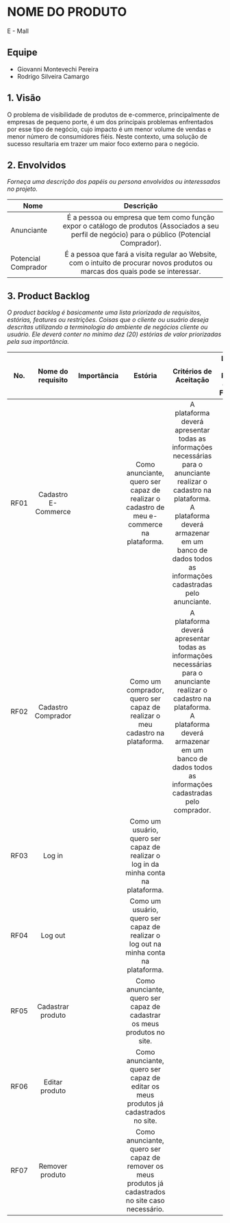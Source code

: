 # NOME DO PRODUTO

E - Mall

## Equipe

-   Giovanni Montevechi Pereira
-   Rodrigo Silveira Camargo

## 1. Visão

O problema de visibilidade de produtos de e-commerce, principalmente de empresas de pequeno porte, é um dos principais problemas enfrentados por esse tipo de negócio, cujo impacto é um menor volume de vendas e menor número de consumidores fiéis. Neste contexto, uma solução de sucesso resultaria em trazer um maior foco externo para o negócio.

## 2. Envolvidos

_Forneça uma descrição dos papéis ou persona envolvidos ou interessados no projeto._

| Nome                |                                                                     Descrição                                                                     |
| ------------------- | :-----------------------------------------------------------------------------------------------------------------------------------------------: |
| Anunciante          | É a pessoa ou empresa que tem como função expor o catálogo de produtos (Associados a seu perfil de negócio) para o público (Potencial Comprador). |
| Potencial Comprador |         É a pessoa que fará a visita regular ao Website, com o intuito de procurar novos produtos ou marcas dos quais pode se interessar.         |

## 3. Product Backlog

_O product backlog é basicamente uma lista priorizada de requisitos, estórias, features ou restrições. Coisas que o cliente ou usuário deseja descritas utilizando a terminologia do ambiente de negócios cliente ou usuário. Ele deverá conter no mínimo dez (20) estórias de valor priorizadas pela sua importância._

| No.  |  Nome do requisito  | Importância |                                               Estória                                                | Critérios de Aceitação | Link para o Protótipo de Baixa Fidelidade |
| ---- | :-----------------: | :---------: | :--------------------------------------------------------------------------------------------------: | :--------------------: | :---------------------------------------: |
| RF01 | Cadastro E-Commerce |             |       Como anunciante, quero ser capaz de realizar o cadastro de meu e-commerce na plataforma.       | A plataforma deverá apresentar todas as informações necessárias para o anunciante realizar o cadastro na plataforma.  <br />  A plataforma deverá armazenar em um banco de dados todos as informações cadastradas pelo anunciante.  |                                           |
| RF02 | Cadastro Comprador  |             |             Como um comprador, quero ser capaz de realizar o meu cadastro na plataforma.             |  A plataforma deverá apresentar todas as informações necessárias para o anunciante realizar o cadastro na plataforma. <br />  A plataforma deverá armazenar em um banco de dados todos as informações cadastradas pelo comprador.                     |                                           |
| RF03 |       Log in        |             |         Como um usuário, quero ser capaz de realizar o log in da minha conta na plataforma.          |                        |                                           |
| RF04 |       Log out       |             |         Como um usuário, quero ser capaz de realizar o log out na minha conta na plataforma.         |                        |                                           |
| RF05 |  Cadastrar produto  |             |               Como anunciante, quero ser capaz de cadastrar os meus produtos no site.                |                        |                                           |
| RF06 |   Editar produto    |             |         Como anunciante, quero ser capaz de editar os meus produtos já cadastrados no site.          |                        |                                           |
| RF07 |   Remover produto   |             | Como anunciante, quero ser capaz de remover os meus produtos já cadastrados no site caso necessário. |                        |                                           |
